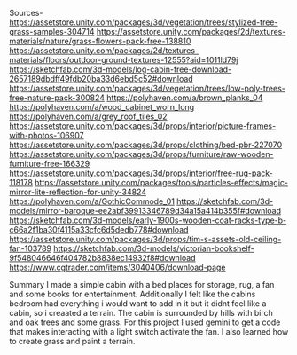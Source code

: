 Sources-
https://assetstore.unity.com/packages/3d/vegetation/trees/stylized-tree-grass-samples-304714
https://assetstore.unity.com/packages/2d/textures-materials/nature/grass-flowers-pack-free-138810
https://assetstore.unity.com/packages/2d/textures-materials/floors/outdoor-ground-textures-12555?aid=1011ld79j
https://sketchfab.com/3d-models/log-cabin-free-download-2657189dbdff49fdb20ba33d6ebd5c52#download
https://assetstore.unity.com/packages/3d/vegetation/trees/low-poly-trees-free-nature-pack-300824
https://polyhaven.com/a/brown_planks_04
https://polyhaven.com/a/wood_cabinet_worn_long
https://polyhaven.com/a/grey_roof_tiles_02
https://assetstore.unity.com/packages/3d/props/interior/picture-frames-with-photos-106907
https://assetstore.unity.com/packages/3d/props/clothing/bed-pbr-227070
https://assetstore.unity.com/packages/3d/props/furniture/raw-wooden-furniture-free-166329
https://assetstore.unity.com/packages/3d/props/interior/free-rug-pack-118178
https://assetstore.unity.com/packages/tools/particles-effects/magic-mirror-lite-reflection-for-unity-34824
https://polyhaven.com/a/GothicCommode_01
https://sketchfab.com/3d-models/mirror-baroque-ee2abf39913346789d34a15a414b355f#download
https://sketchfab.com/3d-models/early-1900s-wooden-coat-racks-type-b-c66a2f1ba30f4115a33cfc6d5dedb778#download
https://assetstore.unity.com/packages/3d/props/tim-s-assets-old-ceiling-fan-103789
https://sketchfab.com/3d-models/victorian-bookshelf-9f548046646f404782b8838ec14932f8#download
https://www.cgtrader.com/items/3040406/download-page


Summary
I made a simple cabin with a bed places for storage, rug, a fan and some books for entertainment. Additionally I felt like the cabins bedroom had everything i would want to add in it but it didnt feel like a cabin, so i creaated a terrain. The cabin is surrounded by hills with birch and oak trees and some grass. For this project I used gemini to get a code that makes interacting with a light switch activate the fan. I also learned how to create grass and paint a terrain. 
